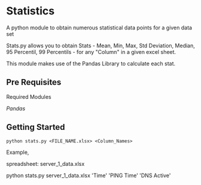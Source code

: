 # Statistics
A python module to obtain numerous statistical data points for a given data set

Stats.py allows you to obtain Stats - Mean, Min, Max, Std Deviation, Median, 95 Percentil, 99 Percentils - for any "Column"
in a given excel sheet.

This module makes use of the Pandas Library to calculate each stat. 

## Pre Requisites

Required Modules

*Pandas*

## Getting Started


`python stats.py <FILE_NAME.xlsx> <Column_Names>`

Example,

spreadsheet: server_1_data.xlsx

python stats.py server_1_data.xlsx 'Time' 'PING Time' 'DNS Active' 



